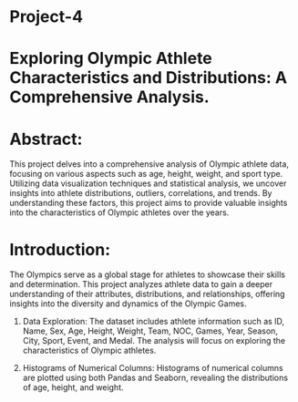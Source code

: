 # Project-4
# Exploring Olympic Athlete Characteristics and Distributions: A Comprehensive Analysis.
# Abstract:
This project delves into a comprehensive analysis of Olympic athlete data, focusing on various aspects such as age, height, weight, and sport type. Utilizing data visualization techniques and statistical analysis, we uncover insights into athlete distributions, outliers, correlations, and trends. By understanding these factors, this project aims to provide valuable insights into the characteristics of Olympic athletes over the years.
# Introduction:
The Olympics serve as a global stage for athletes to showcase their skills and determination. This project analyzes athlete data to gain a deeper understanding of their attributes, distributions, and relationships, offering insights into the diversity and dynamics of the Olympic Games.
  1. Data Exploration:
     The dataset includes athlete information such as ID, Name, Sex, Age, Height, Weight, Team, NOC, Games, Year, Season, City, Sport, Event, and Medal. The analysis will focus on exploring the characteristics of Olympic athletes.

  2. Histograms of Numerical Columns:
     Histograms of numerical columns are plotted using both Pandas and Seaborn, revealing the distributions of age, height, and weight.
